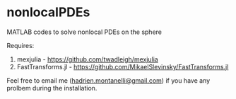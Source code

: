 # nonlocalPDEs
MATLAB codes to solve nonlocal PDEs on the sphere 

Requires:
1) mexjulia - https://github.com/twadleigh/mexjulia
2) FastTransforms.jl - https://github.com/MikaelSlevinsky/FastTransforms.jl

Feel free to email me (hadrien.montanelli@gmail.com) if you have any prolbem during the installation. 
